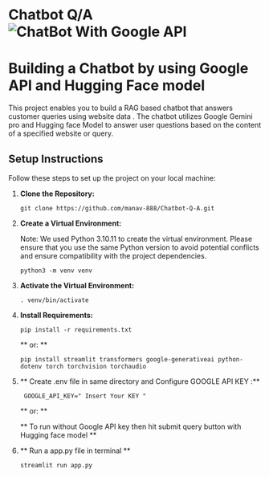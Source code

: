 # Chatbot Q/A![ChatBot With Google API](https://github.com/manav-888/Chatbot-Q-A/assets/28830098/b50a55ef-5fa4-4ddf-9abd-1a545bcae761)


# Building a Chatbot by using Google API and Hugging Face model

This project enables you to build a  RAG based chatbot that answers customer queries using website data . The chatbot utilizes Google Gemini pro and Hugging face Model to answer user questions based on the content of a specified website or query.

## Setup Instructions

Follow these steps to set up the project on your local machine:

1. **Clone the Repository:**
   ```
   git clone https://github.com/manav-888/Chatbot-Q-A.git
   ```

2. **Create a Virtual Environment:**

   Note: We used Python 3.10.11 to create the virtual environment. Please ensure that you use the same Python version to avoid potential conflicts and ensure compatibility with the project dependencies.
   ```
   python3 -m venv venv
   ```

4. **Activate the Virtual Environment:**
   ```
   . venv/bin/activate
   ```

5. **Install Requirements:**
   ```
   pip install -r requirements.txt
   ```
    **  or: ** 

   ```
   pip install streamlit transformers google-generativeai python-dotenv torch torchvision torchaudio

   ```

6. ** Create .env  file   in same directory  and Configure GOOGLE API KEY  :**
   ```
    GOOGLE_API_KEY=" Insert Your KEY "
   
   ```


   **  or: ** 

   ** To run without Google API key  then hit submit query button with Hugging face model **




8. **  Run a app.py file in terminal **
   ```
   streamlit run app.py
   
   ```
   
  
